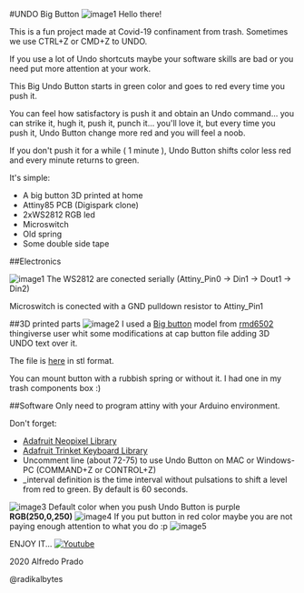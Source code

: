 #UNDO Big Button
![image1](./images/IMG_6554.JPG)
Hello there!

This is a fun project made at Covid-19 confinament from trash. 
Sometimes we use CTRL+Z or CMD+Z to UNDO.

If you use a lot of Undo shortcuts maybe your software skills are bad or you need put more attention at your work.

This Big Undo Button starts in green color and goes to red every time you push it.

You can feel how satisfactory is push it and obtain an Undo command... you can strike it, hugh it, push it, punch it... you'll love it, but every time you push it, Undo Button change more red and you will feel a noob.

If you don't push it for a while ( 1 minute ), Undo Button shifts color less red and every minute returns to green.

 

It's simple:

* A big button 3D printed at home
* Attiny85 PCB (Digispark clone)
* 2xWS2812 RGB led
* Microswitch
* Old spring
* Some double side tape

##Electronics

![image1](./images/IMG_6423.JPG)
The WS2812 are conected serially (Attiny_Pin0 -> Din1 -> Dout1 -> Din2)

Microswitch is conected with a GND pulldown resistor to Attiny_Pin1

##3D printed parts
![image2](./images/IMG_6424.JPG)
I used a [Big button](https://www.thingiverse.com/thing:379920) model from [rmd6502](https://www.thingiverse.com/rmd6502/about) thingiverse user whit some modifications at cap button file adding 3D UNDO text over it.

The file is [here](pulsador.stl) in stl format.

You can mount button with a rubbish spring or without it. I had one in my trash components box :)

##Software
Only need to program attiny with your Arduino environment. 

Don't forget:

* [Adafruit Neopixel Library](https://github.com/adafruit/Adafruit_NeoPixel)
* [Adafruit Trinket Keyboard Library](
https://github.com/adafruit/Adafruit-Trinket-USB/tree/master/TrinketKeyboard)
* Uncomment line (about 72-75) to use Undo Button on MAC or Windows-PC (COMMAND+Z or CONTROL+Z)
* _interval definition is the time interval without pulsations to shift a level from red to green. By default is 60 seconds.

![image3](./images/IMG_6555.JPG)
Default color when you push Undo Button is purple **RGB(250,0,250)**
![image4](./images/IMG_6557.JPG)
If you put button in red color maybe you are not paying enough attention to what you do :p
![image5](./images/IMG_6556.JPG)


ENJOY IT...
[![Youtube](./images/video.png)](https://www.youtube.com/watch?v=fLMrjbFxvYY)

2020 Alfredo Prado

@radikalbytes
